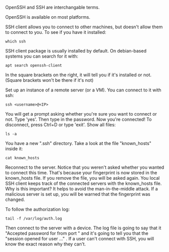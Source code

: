 OpenSSH and SSH are interchangable terms.

OpenSSH is available on most platforms.

SSH client allows you to connect to other machines, but doesn't allow them to
connect to you. To see if you have it installed:

    which ssh

SSH client package is usually installed by default. On debian-based systems you
can search for it with:

    apt search openssh-client

In the square brackets on the right, it will tell you if it's installed or not.
(Square brackets won't be there if it's not)

Set up an instance of a remote server (or a VM). You can connect to it with ssh:

    ssh <username>@<IP>

You will get a prompt asking whether you're sure you want to connect or not. 
Type 'yes'. Then type in the password. Now you're connected! To disconnect,
press Ctrl+D or type 'exit'. Show all files:

    ls -a

You have a new ".ssh" directory. Take a look at the file "known_hosts" inside
it:

    cat known_hosts

Reconnect to the server. Notice that you weren't asked whether you wanted to
connect this time. That's because your fingerprint is now stored in the 
known_hosts file. If you remove the file, you will be asked again. You local SSH
client keeps track of the connected servers with the known_hosts file. Why is 
this important? It helps to avoid the man-in-the-middle attack. If a malicious
server is set up, you will be warned that the fingerprint was changed.

To follow the authorization log:

    tail -f /var/log/auth.log 
       
Then connect to the server with a device. The log file is going to say that it 
"Accepted password for <username> from <IP> port <port-number>" and it's going 
to tell you that the "session opened for user <username> ..." . If a user can't 
connect with SSH, you will know the exact reason why they can't.

